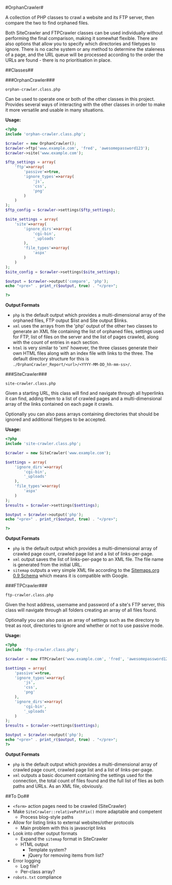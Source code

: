 #OrphanCrawler#

A collection of PHP classes to crawl a website and its FTP server, then compare the two to find orphaned files.

Both SiteCrawler and FTPCrawler classes can be used individually without performing the final comparison, making it somewhat flexible. There are also options that allow you to specify which directories and filetypes to ignore. There is no cache system or any method to determine the staleness of a page, and the URL queue will be processed according to the order the URLs are found - there is no prioritisation in place.

##Classes##

###OrphanCrawler###

`orphan-crawler.class.php`

Can be used to operate one or both of the other classes in this project. Provides several ways of interacting with the other classes in order to make it more versatile and usable in many situations.

**Usage:**
```php
<?php
include 'orphan-crawler.class.php';

$crawler = new OrphanCrawler();
$crawler->ftp('www.example.com', 'fred', 'awesomepassword123');
$crawler->site('www.example.com');

$ftp_settings = array(
	'ftp'=>array(
		'passive'=>true,
		'ignore_types'=>array(
			'js',
			'css',
			'png'
		)
	)
);
$ftp_config = $crawler->settings($ftp_settings);

$site_settings = array(
	'site'=>array(
		'ignore_dirs'=>array(
			'cgi-bin',
			'_uploads'
		),
		'file_types'=>array(
			'aspx'
		)
	)
);
$site_config = $crawler->settings($site_settings);

$output = $crawler->output('compare', 'php');
echo "<pre>" . print_r($output, true) . "</pre>";

?>
```

**Output Formats**
- `php` is the default output which provides a multi-dimensional array of the orphaned files, FTP output $list and Site output $links.
- `xml` uses the arrays from the 'php' output of the other two classes to generate an XML file containing the list of orphaned files, settings used for FTP, list of files on the server and the list of pages crawled, along with the count of entries in each section.
- `html` is very similar to 'xml' however, the three classes generate their own HTML files along with an index file with links to the three. The default directory structure for this is `./OrphanCrawler_Report/<url>/<YYYY-MM-DD_hh-mm-ss>/`.

###SiteCrawler###

`site-crawler.class.php`

Given a starting URL, this class will find and navigate through all hyperlinks it can find, adding them to a list of crawled pages and a multi-dimensional array of the links contained on each page it crawls.

Optionally you can also pass arrays containing directories that should be ignored and additional filetypes to be accepted.

**Usage:**
```php
<?php
include 'site-crawler.class.php';

$crawler = new SiteCrawler('www.example.com');

$settings = array(
	'ignore_dirs'=>array(
		'cgi-bin',
		'_uploads'
	),
	'file_types'=>array(
		'aspx'
	)
);
$results = $crawler->settings($settings);

$output = $crawler->output('php');
echo "<pre>" . print_r($output, true) . "</pre>";

?>
```

**Output Formats**
- `php` is the default output which provides a multi-dimensional array of crawled page count, crawled page list and a list of links-per-page.
- `xml` output saves the list of links-per-page to an XML file. The file name is generated from the initial URL.
- `sitemap` outputs a very simple XML file according to the [Sitemaps.org](http://sitemaps.org/) [0.9 Schema](http://www.sitemaps.org/protocol.html) which means it is compatible with Google.

###FTPCrawler###

`ftp-crawler.class.php`

Given the host address, username and password of a site's FTP server, this class will navigate through all folders creating an array of all files found.

Optionally you can also pass an array of settings such as the directory to treat as root, directories to ignore and whether or not to use passive mode.

**Usage:**
```php
<?php
include 'ftp-crawler.class.php';

$crawler = new FTPCrawler('www.example.com', 'fred', 'awesomepassword123');

$settings = array(
	'passive'=>true,
	'ignore_types'=>array(
		'js',
		'css',
		'png'
	),
	'ignore_dirs'=>array(
		'cgi-bin',
		'_uploads'
	)
);
$results = $crawler->settings($settings);

$output = $crawler->output('php');
echo "<pre>" . print_r($output, true) . "</pre>";
?>
```

**Output Formats**
- `php` is the default output which provides a multi-dimensional array of crawled page count, crawled page list and a list of links-per-page.
- `xml` outputs a basic document containing the settings used for the connection, the total count of files found and the full list of files as both paths and URLs. As an XML file, obviously.

##To Do##

- `<form>` action pages need to be crawled (SiteCrawler)
- Make `SiteCrawler::relativePathFix()` more adaptable and competent
  - Process blog-style paths
- Allow for listing links to external websites/other protocols
  - Main problem with this is javascript links
- Look into other output formats
  - Expand the `sitemap` format in SiteCrawler
  - HTML output
    - Template system?
    - jQuery for removing items from list?
- Error logging
  - Log file?
  - Per-class array?
- `robots.txt` compliance